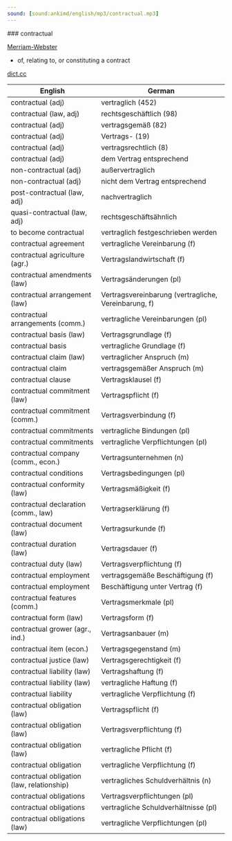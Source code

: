```yaml
---
sound: [sound:ankimd/english/mp3/contractual.mp3]
---
```


\### contractual

[Merriam-Webster](https://www.merriam-webster.com/dictionary/contractual)

- of, relating to, or constituting a contract

[dict.cc](https://www.dict.cc/contractual)

| English        | German       |
| -------------- | ------------ |
| contractual (adj) | vertraglich (452) |
| contractual (law, adj) | rechtsgeschäftlich (98) |
| contractual (adj) | vertragsgemäß (82) |
| contractual (adj) | Vertrags- (19) |
| contractual (adj) | vertragsrechtlich (8) |
| contractual (adj) | dem Vertrag entsprechend |
| non-contractual (adj) | außervertraglich |
| non-contractual (adj) | nicht dem Vertrag entsprechend |
| post-contractual (law, adj) | nachvertraglich |
| quasi-contractual (law, adj) | rechtsgeschäftsähnlich |
| to become contractual | vertraglich festgeschrieben werden |
| contractual agreement | vertragliche Vereinbarung (f) |
| contractual agriculture (agr.) | Vertragslandwirtschaft (f) |
| contractual amendments (law) | Vertragsänderungen (pl) |
| contractual arrangement (law) | Vertragsvereinbarung (vertragliche, Vereinbarung, f) |
| contractual arrangements (comm.) | vertragliche Vereinbarungen (pl) |
| contractual basis (law) | Vertragsgrundlage (f) |
| contractual basis | vertragliche Grundlage (f) |
| contractual claim (law) | vertraglicher Anspruch (m) |
| contractual claim | vertragsgemäßer Anspruch (m) |
| contractual clause | Vertragsklausel (f) |
| contractual commitment (law) | Vertragspflicht (f) |
| contractual commitment (comm.) | Vertragsverbindung (f) |
| contractual commitments | vertragliche Bindungen (pl) |
| contractual commitments | vertragliche Verpflichtungen (pl) |
| contractual company (comm., econ.) | Vertragsunternehmen (n) |
| contractual conditions | Vertragsbedingungen (pl) |
| contractual conformity (law) | Vertragsmäßigkeit (f) |
| contractual declaration (comm., law) | Vertragserklärung (f) |
| contractual document (law) | Vertragsurkunde (f) |
| contractual duration (law) | Vertragsdauer (f) |
| contractual duty (law) | Vertragsverpflichtung (f) |
| contractual employment | vertragsgemäße Beschäftigung (f) |
| contractual employment | Beschäftigung unter Vertrag (f) |
| contractual features (comm.) | Vertragsmerkmale (pl) |
| contractual form (law) | Vertragsform (f) |
| contractual grower (agr., ind.) | Vertragsanbauer (m) |
| contractual item (econ.) | Vertragsgegenstand (m) |
| contractual justice (law) | Vertragsgerechtigkeit (f) |
| contractual liability (law) | Vertragshaftung (f) |
| contractual liability (law) | vertragliche Haftung (f) |
| contractual liability | vertragliche Verpflichtung (f) |
| contractual obligation (law) | Vertragspflicht (f) |
| contractual obligation (law) | Vertragsverpflichtung (f) |
| contractual obligation (law) | vertragliche Pflicht (f) |
| contractual obligation | vertragliche Verpflichtung (f) |
| contractual obligation (law, relationship) | vertragliches Schuldverhältnis (n) |
| contractual obligations | Vertragsverpflichtungen (pl) |
| contractual obligations | vertragliche Schuldverhältnisse (pl) |
| contractual obligations (law) | vertragliche Verpflichtungen (pl) |
